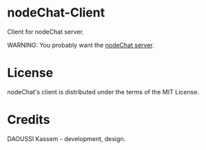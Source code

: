 nodeChat-Client
===============

Client for nodeChat server. 

WARNING: You probably want the [nodeChat server][1].

  [1]: https://github.com/P-Pariston/nodeChat
  
License
=======

nodeChat's client is distributed under the terms of the MIT License.

Credits
=======

DAOUSSI Kassem - development, design.
